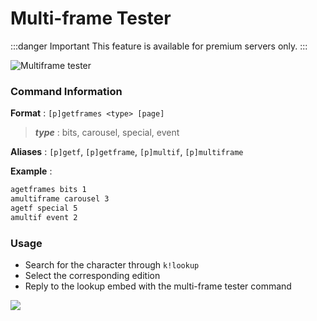 # Multi-frame Tester

:::danger Important
This feature is available for premium servers only.
:::

![Multiframe tester](/img/features/getframes.gif ':size=100%')

### Command Information

**Format** : `[p]getframes <type> [page]`

> ***type*** : bits, carousel, special, event 

**Aliases** : `[p]getf`, `[p]getframe`, `[p]multif`, `[p]multiframe`

**Example**  :
```bash
agetframes bits 1
amultiframe carousel 3
agetf special 5
amultif event 2
```

### Usage
- Search for the character through `k!lookup`
- Select the corresponding edition
- Reply to the lookup embed with the multi-frame tester command

![](/img/features/reply.png)
